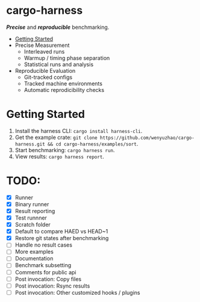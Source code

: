 # cargo-harness

**_Precise_** and **_reproducible_** benchmarking.

* [Getting Started](#getting-started)
* Precise Measurement
  * Interleaved runs
  * Warmup / timing phase separation
  * Statistical runs and analysis
* Reproducible Evaluation
  * Git-tracked configs
  * Tracked machine environments
  * Automatic reprodicibility checks

# Getting Started

1. Install the harness CLI: `cargo install harness-cli`.
2. Get the example crate: `git clone https://github.com/wenyuzhao/cargo-harness.git && cd cargo-harness/examples/sort`.
3. Start benchmarking: `cargo harness run`.
4. View results: `cargo harness report`.

# TODO:

- [x] Runner
- [x] Binary runner
- [x] Result reporting
- [x] Test runnner
- [x] Scratch folder
- [x] Default to compare HAED vs HEAD~1
- [x] Restore git states after benchmarking
- [ ] Handle no result cases
- [ ] More examples
- [ ] Documentation
- [ ] Benchmark subsetting
- [ ] Comments for public api
- [ ] Post invocation: Copy files
- [ ] Post invocation: Rsync results
- [ ] Post invocation: Other customized hooks / plugins